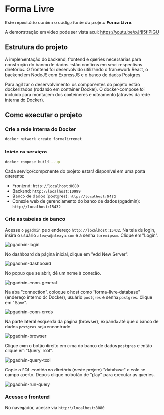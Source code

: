 # Forma Livre

Este repositório contém o código fonte do projeto **Forma Livre**.

A demonstração em video pode ser vista aqui: https://youtu.be/pJNl5fiPIGU


## Estrutura do projeto

A implementação do backend, frontend e queries necessárias para construção do banco de dados estão contidos em seus
respectivos diretórios. O frontend foi desenvolvido utilizando o framework React, o backend em NodeJS com ExpressJS e o
banco de dados Postgres.

Para agilizar o desenvolvimento, os componentes do projeto estão dockerizados (rodando em container Docker). O
docker-compose foi incluido para montagem dos conteineres e roteamento (através da rede interna do Docker).


## Como executar o projeto

### Crie a rede interna do Docker

```sh
docker network create formalivrenet
```

### Inicie os serviços

```sh
docker compose build --up
```

Cada serviço/componente do projeto estará disponível em uma porta diferente:

- Frontend: `http://localhost:8080`
- Backend: `http://localhost:10999`
- Banco de dados (postgres): `http://localhost:5432`
- Console web de gerenciamento do banco de dados (pgadmin): `http://localhost:15432`

### Crie as tabelas do banco

Acesse o `pgadmin` pelo endereço `http://localhost:15432`. Na tela de login, insira o usuário `alexya@alexya.com` e a
senha `loremipsum`. Clique em "Login".

![pgadmin-login](.docs/pgadmin-login.png)

No dashboard da página inicial, clique em "Add New Server".

![pgadmin-dashboard](.docs/pgadmin-dashboard.png)

No popup que se abrir, dê um nome à conexão.

![pgadmin-conn-general](.docs/pgadmin-conn-general.png)

Na aba "connection", coloque o host como "forma-livre-database" (endereço interno do Docker), usuário `postgres` e senha
`postgres`. Clique em "Save".

![pgadmin-conn-creds](.docs/pgadmin-conn-creds.png)

Na parte lateral esquerda da página (browser), expanda até que o banco de dados `postgres` seja encontrado.

![pgadmin-browser](.docs/pgadmin-browser.png)

Clique com o botão direito em cima do banco de dados `postgres` e então clique em "Query Tool".

![pgadmin-query-tool](.docs/pgadmin-query-tool.png)

Copie o SQL contido no diretório (neste projeto) "database" e cole no campo aberto. Depois clique no botão de "play"
para executar as queries.

![pgadmin-run-query](.docs/pgadmin-run-query.png)

### Acesse o frontend

No navegador, acesse via `http://localhost:8080`
